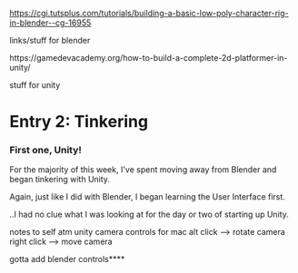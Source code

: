 https://cgi.tutsplus.com/tutorials/building-a-basic-low-poly-character-rig-in-blender--cg-16955
<p>links/stuff for blender</p>
https://gamedevacademy.org/how-to-build-a-complete-2d-platformer-in-unity/
<p>stuff for unity</p>

<h1> Entry 2: Tinkering</h1>
<h3> First one, Unity! </h3>
<p> For the majority of this week, I've spent moving away from Blender and began tinkering with Unity.</p>
<p> Again, just like I did with Blender, I began learning the User Interface first. </p>
<p> ..I had no clue what I was looking at for the day or two of starting up Unity. </p>

notes to self atm
unity camera controls for mac
alt click --> rotate camera
right click --> move camera

gotta add blender controls****
